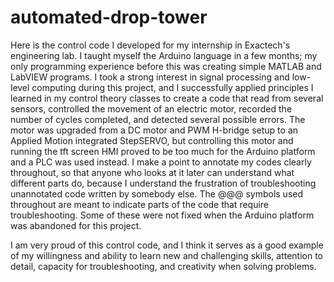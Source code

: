 # automated-drop-tower
Here is the control code I developed for my internship in Exactech's engineering lab. I taught myself the Arduino language in a few months;
my only programming experience before this was creating simple MATLAB and LabVIEW programs. I took a strong interest in signal processing 
and low-level computing during this project, and I successfully applied principles I learned in my control theory classes to create a code
that read from several sensors, controlled the movement of an electric motor, recorded the number of cycles completed, and detected several
possible errors. The motor was upgraded from a DC motor and PWM H-bridge setup to an Applied Motion integrated StepSERVO, but controlling
this motor and running the tft screen HMI proved to be too much for the Arduino platform and a PLC was used instead. I make a point to
annotate my codes clearly throughout, so that anyone who looks at it later can understand what different parts do, because I understand 
the frustration of troubleshooting unannotated code written by somebody else. The @@@ symbols used throughout are meant to indicate parts of the code that require troubleshooting. Some of these were not fixed when the Arduino platform was abandoned for this project.

I am very proud of this control code, and I think it serves as a good example of my willingness and ability to learn new and challenging
skills, attention to detail, capacity for troubleshooting, and creativity when solving problems.
